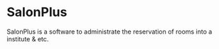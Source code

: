 # SalonPlus
SalonPlus is a software to administrate the reservation of rooms into a institute &amp; etc.
